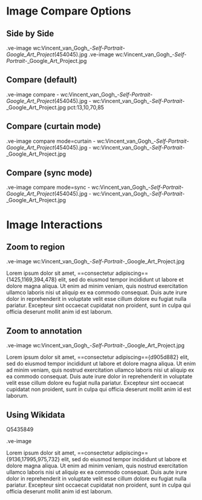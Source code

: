 # Image Compare Options

## Side by Side

.ve-image  wc:Vincent_van_Gogh_-_Self-Portrait_-_Google_Art_Project_(454045).jpg
.ve-image  wc:Vincent_van_Gogh_-_Self-Portrait_-_Google_Art_Project.jpg

## Compare (default)

.ve-image  compare
    - wc:Vincent_van_Gogh_-_Self-Portrait_-_Google_Art_Project_(454045).jpg
    - wc:Vincent_van_Gogh_-_Self-Portrait_-_Google_Art_Project.jpg  pct:13,10,70,85

## Compare (curtain mode)

.ve-image compare mode=curtain
    - wc:Vincent_van_Gogh_-_Self-Portrait_-_Google_Art_Project_(454045).jpg
    - wc:Vincent_van_Gogh_-_Self-Portrait_-_Google_Art_Project.jpg 

## Compare (sync mode)

.ve-image compare mode=sync
    - wc:Vincent_van_Gogh_-_Self-Portrait_-_Google_Art_Project_(454045).jpg
    - wc:Vincent_van_Gogh_-_Self-Portrait_-_Google_Art_Project.jpg 
 
# Image Interactions

## Zoom to region

.ve-image wc:Vincent_van_Gogh_-_Self-Portrait_-_Google_Art_Project.jpg

Lorem ipsum dolor sit amet, ==consectetur adipiscing=={1425,1169,394,478} elit, sed do eiusmod tempor incididunt ut labore et dolore magna aliqua. Ut enim ad minim veniam, quis nostrud exercitation ullamco laboris nisi ut aliquip ex ea commodo consequat. Duis aute irure dolor in reprehenderit in voluptate velit esse cillum dolore eu fugiat nulla pariatur. Excepteur sint occaecat cupidatat non proident, sunt in culpa qui officia deserunt mollit anim id est laborum.

## Zoom to annotation

.ve-image wc:Vincent_van_Gogh_-_Self-Portrait_-_Google_Art_Project.jpg

Lorem ipsum dolor sit amet, ==consectetur adipiscing=={d905d882} elit, sed do eiusmod tempor incididunt ut labore et dolore magna aliqua. Ut enim ad minim veniam, quis nostrud exercitation ullamco laboris nisi ut aliquip ex ea commodo consequat. Duis aute irure dolor in reprehenderit in voluptate velit esse cillum dolore eu fugiat nulla pariatur. Excepteur sint occaecat cupidatat non proident, sunt in culpa qui officia deserunt mollit anim id est laborum.

## Using Wikidata

Q5435849

.ve-image

Lorem ipsum dolor sit amet, ==consectetur adipiscing=={9136,17995,975,732} elit, sed do eiusmod tempor incididunt ut labore et dolore magna aliqua. Ut enim ad minim veniam, quis nostrud exercitation ullamco laboris nisi ut aliquip ex ea commodo consequat. Duis aute irure dolor in reprehenderit in voluptate velit esse cillum dolore eu fugiat nulla pariatur. Excepteur sint occaecat cupidatat non proident, sunt in culpa qui officia deserunt mollit anim id est laborum.